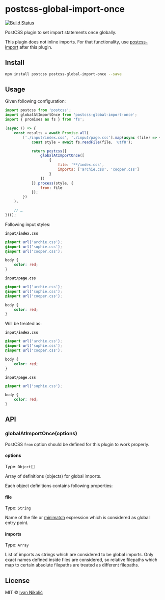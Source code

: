 # postcss-global-import-once

[![Build Status][ci-img]][ci]

PostCSS plugin to set import statements once globally.

This plugin does not inline imports. For that functionality, use
[postcss-import][postcss-import] after this plugin.

## Install

```sh
npm install postcss postcss-global-import-once --save
```

## Usage

Given following configuration:

```js
import postcss from 'postcss';
import globalAtImportOnce from 'postcss-global-import-once';
import { promises as fs } from 'fs';

(async () => {
	const results = await Promise.all(
		['./input/index.css', './input/page.css'].map(async (file) => {
			const style = await fs.readFile(file, 'utf8');

			return postcss([
				globalAtImportOnce([
					{
						file: '**/index.css',
						imports: ['archie.css', 'cooper.css']
					}
				])
			]).process(style, {
				from: file
			});
		})
	);

	// …
})();
```

Following input styles:

**`input/index.css`**

```css
@import url('archie.css');
@import url('sophie.css');
@import url('cooper.css');

body {
	color: red;
}
```

**`input/page.css`**

```css
@import url('archie.css');
@import url('sophie.css');
@import url('cooper.css');

body {
	color: red;
}
```

Will be treated as:

**`input/index.css`**

```css
@import url('archie.css');
@import url('sophie.css');
@import url('cooper.css');

body {
	color: red;
}
```

**`input/page.css`**

```css
@import url('sophie.css');

body {
	color: red;
}
```

## API

### globalAtImportOnce(options)

PostCSS `from` option should be defined for this plugin to work properly.

#### options

Type: `Object[]`

Array of definitions (objects) for global imports.

Each object definitions contains following properties:

#### file

Type: `String`

Name of the file or [minimatch][minimatch] expression which is considered as
global entry point.

#### imports

Type: `Array`

List of imports as strings which are considered to be global imports. Only exact
names defined inside files are considered, so relative filepaths which map to
certain absolute filepaths are treated as different filepaths.

## License

MIT © [Ivan Nikolić](http://ivannikolic.com)

<!-- prettier-ignore-start -->

[ci]: https://travis-ci.com/niksy/postcss-global-import-once
[ci-img]: https://travis-ci.com/niksy/postcss-global-import-once.svg?branch=master
[postcss-import]: https://github.com/postcss/postcss-import
[minimatch]: https://github.com/isaacs/minimatch

<!-- prettier-ignore-end -->
